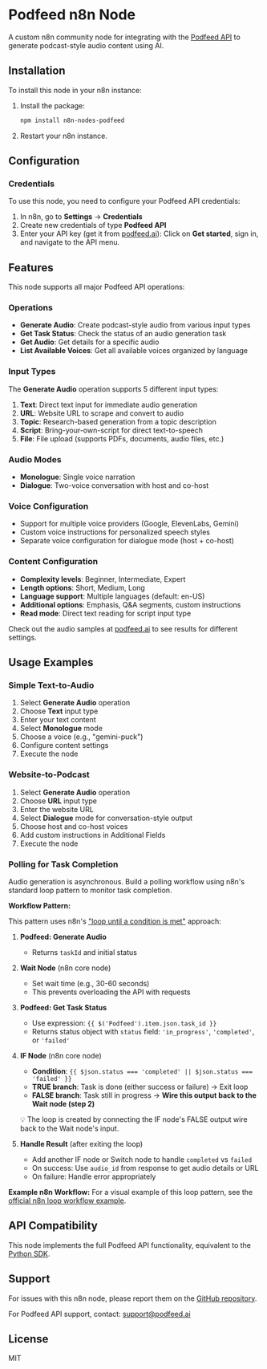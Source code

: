# Podfeed n8n Node

A custom n8n community node for integrating with the [Podfeed API](https://podfeed.ai) to generate podcast-style audio content using AI.

## Installation

To install this node in your n8n instance:

1. Install the package:
   ```bash
   npm install n8n-nodes-podfeed
   ```

2. Restart your n8n instance.

## Configuration

### Credentials

To use this node, you need to configure your Podfeed API credentials:

1. In n8n, go to **Settings** → **Credentials**
2. Create new credentials of type **Podfeed API**
3. Enter your API key (get it from [podfeed.ai](https://podfeed.ai)): Click on **Get started**, sign in, and navigate to the API menu. 


## Features

This node supports all major Podfeed API operations:

### Operations

- **Generate Audio**: Create podcast-style audio from various input types
- **Get Task Status**: Check the status of an audio generation task
- **Get Audio**: Get details for a specific audio 
- **List Available Voices**: Get all available voices organized by language

### Input Types

The **Generate Audio** operation supports 5 different input types:

1. **Text**: Direct text input for immediate audio generation
2. **URL**: Website URL to scrape and convert to audio
3. **Topic**: Research-based generation from a topic description
4. **Script**: Bring-your-own-script for direct text-to-speech
5. **File**: File upload (supports PDFs, documents, audio files, etc.)

### Audio Modes

- **Monologue**: Single voice narration
- **Dialogue**: Two-voice conversation with host and co-host

### Voice Configuration

- Support for multiple voice providers (Google, ElevenLabs, Gemini)
- Custom voice instructions for personalized speech styles
- Separate voice configuration for dialogue mode (host + co-host)

### Content Configuration

- **Complexity levels**: Beginner, Intermediate, Expert
- **Length options**: Short, Medium, Long
- **Language support**: Multiple languages (default: en-US)
- **Additional options**: Emphasis, Q&A segments, custom instructions
- **Read mode**: Direct text reading for script input type

Check out the audio samples at [podfeed.ai](https://podfeed.ai) to see results for different settings.

## Usage Examples

### Simple Text-to-Audio

1. Select **Generate Audio** operation
2. Choose **Text** input type
3. Enter your text content
4. Select **Monologue** mode
5. Choose a voice (e.g., "gemini-puck")
6. Configure content settings
7. Execute the node

### Website-to-Podcast

1. Select **Generate Audio** operation
2. Choose **URL** input type
3. Enter the website URL
4. Select **Dialogue** mode for conversation-style output
5. Choose host and co-host voices
6. Add custom instructions in Additional Fields
7. Execute the node

### Polling for Task Completion

Audio generation is asynchronous. Build a polling workflow using n8n's standard loop pattern to monitor task completion.

**Workflow Pattern:**

This pattern uses n8n's ["loop until a condition is met"](https://docs.n8n.io/flow-logic/looping/#loop-until-a-condition-is-met) approach:

1. **Podfeed: Generate Audio**
   - Returns `taskId` and initial status

2. **Wait Node** (n8n core node)
   - Set wait time (e.g., 30-60 seconds)
   - This prevents overloading the API with requests

3. **Podfeed: Get Task Status**
   - Use expression: `{{ $('Podfeed').item.json.task_id }}`
   - Returns status object with `status` field: `'in_progress'`, `'completed'`, or `'failed'`

4. **IF Node** (n8n core node)
   - **Condition**: `{{ $json.status === 'completed' || $json.status === 'failed' }}`
   - **TRUE branch**: Task is done (either success or failure) → Exit loop
   - **FALSE branch**: Task still in progress → **Wire this output back to the Wait node (step 2)**

   💡 The loop is created by connecting the IF node's FALSE output wire back to the Wait node's input.

5. **Handle Result** (after exiting the loop)
   - Add another IF node or Switch node to handle `completed` vs `failed`
   - On success: Use `audio_id` from response to get audio details or URL
   - On failure: Handle error appropriately

**Example n8n Workflow:**
For a visual example of this loop pattern, see the [official n8n loop workflow example](https://n8n.io/workflows/1130).

## API Compatibility

This node implements the full Podfeed API functionality, equivalent to the [Python SDK](https://github.com/vmehmeri/podfeed-sdk-python).

## Support

For issues with this n8n node, please report them on the [GitHub repository](https://github.com/vmehmeri/podfeed-n8n-node).

For Podfeed API support, contact: support@podfeed.ai

## License

MIT
